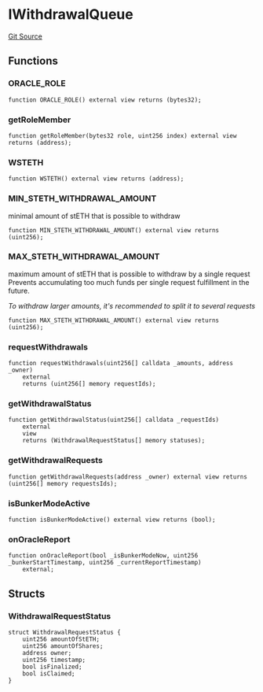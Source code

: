 # IWithdrawalQueue
[Git Source](https://github.com/lidofinance/community-staking-module/blob/86cbb28dad521bfac5576c8a7b405bc33b32f44d/src/interfaces/IWithdrawalQueue.sol)


## Functions
### ORACLE_ROLE


```solidity
function ORACLE_ROLE() external view returns (bytes32);
```

### getRoleMember


```solidity
function getRoleMember(bytes32 role, uint256 index) external view returns (address);
```

### WSTETH


```solidity
function WSTETH() external view returns (address);
```

### MIN_STETH_WITHDRAWAL_AMOUNT

minimal amount of stETH that is possible to withdraw


```solidity
function MIN_STETH_WITHDRAWAL_AMOUNT() external view returns (uint256);
```

### MAX_STETH_WITHDRAWAL_AMOUNT

maximum amount of stETH that is possible to withdraw by a single request
Prevents accumulating too much funds per single request fulfillment in the future.

*To withdraw larger amounts, it's recommended to split it to several requests*


```solidity
function MAX_STETH_WITHDRAWAL_AMOUNT() external view returns (uint256);
```

### requestWithdrawals


```solidity
function requestWithdrawals(uint256[] calldata _amounts, address _owner)
    external
    returns (uint256[] memory requestIds);
```

### getWithdrawalStatus


```solidity
function getWithdrawalStatus(uint256[] calldata _requestIds)
    external
    view
    returns (WithdrawalRequestStatus[] memory statuses);
```

### getWithdrawalRequests


```solidity
function getWithdrawalRequests(address _owner) external view returns (uint256[] memory requestsIds);
```

### isBunkerModeActive


```solidity
function isBunkerModeActive() external view returns (bool);
```

### onOracleReport


```solidity
function onOracleReport(bool _isBunkerModeNow, uint256 _bunkerStartTimestamp, uint256 _currentReportTimestamp)
    external;
```

## Structs
### WithdrawalRequestStatus

```solidity
struct WithdrawalRequestStatus {
    uint256 amountOfStETH;
    uint256 amountOfShares;
    address owner;
    uint256 timestamp;
    bool isFinalized;
    bool isClaimed;
}
```

